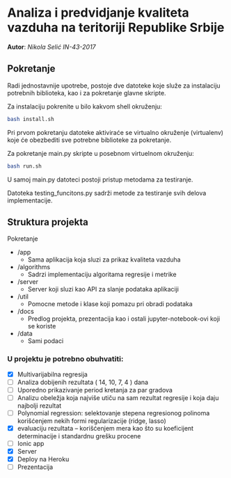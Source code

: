 
# Analiza i predvidjanje kvaliteta vazduha na teritoriji Republike Srbije
**Autor**: *Nikola Selić IN-43-2017*

## Pokretanje

Radi jednostavnije upotrebe, postoje dve datoteke koje služe za instalaciju potrebnih biblioteka, kao i za pokretanje glavne skripte.

Za instalaciju pokrenite u bilo kakvom shell okruženju:

  ```bash
  bash install.sh
  ```
Pri prvom pokretanju datoteke aktiviraće se virtualno okruženje (virtualenv) koje će obezbediti sve potrebne biblioteke za pokretanje.

Za pokretanje main.py skripte u posebnom virtuelnom okruženju:

  ```bash
  bash run.sh
  ```

U samoj main.py datoteci postoji pristup metodama za testiranje.

Datoteka testing_funcitons.py sadrži metode za testiranje svih delova implementacije.

## Struktura projekta 
Pokretanje 
- /app
    - Sama aplikacija koja sluzi za prikaz kvaliteta vazduha
- /algorithms
    - Sadrzi implementaciju algoritama regresije i metrike
- /server
    - Server koji sluzi kao API za slanje podataka aplikaciji
- /util
    - Pomocne metode i klase koji pomazu pri obradi podataka
- /docs
    - Predlog projekta, prezentacija kao i ostali jupyter-notebook-ovi koji se koriste
- /data
    - Sami podaci

### U projektu je potrebno obuhvatiti:
 - [x] Multivarijabilna regresija
 - [ ] Analiza dobijenih rezultata ( 14, 10, 7, 4 ) dana
 - [ ] Uporedno prikazivanje period kretanja za par gradova
 - [ ] Analizu obeležja koja najviše utiču na sam rezultat regresije i koja daju najbolji rezultat 
 - [ ] Polynomial regression: selektovanje stepena regresionog polinoma korišćenjem nekih formi regularizacije (ridge, lasso)
 - [x] evaluaciju rezultata – korišćenjem mera kao što su koeficijent determinacije i standardnu grešku procene
 - [ ] Ionic app
 - [x] Server
 - [x] Deploy na Heroku
 - [ ] Prezentacija
